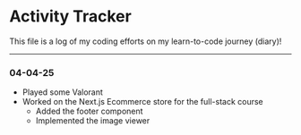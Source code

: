 # Activity Tracker

This file is a log of my coding efforts on my learn-to-code journey (diary)!

---

### 04-04-25

- Played some Valorant
- Worked on the Next.js Ecommerce store for the full-stack course
  - Added the footer component
  - Implemented the image viewer
